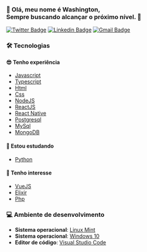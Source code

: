  
### 👨️ Olá, meu nome é Washington, <br />Sempre buscando alcançar o **próximo nível**. 🚀️
<a href="https://juniorwmr.github.io/">

[![Twitter Badge](https://img.shields.io/badge/-@juniorwmr-1ca0f1?style=flat-square&labelColor=1ca0f1&logo=twitter&logoColor=white&link=https://twitter.com/juniorwmr)](https://twitter.com/juniorwmr) [![Linkedin Badge](https://img.shields.io/badge/-Washington-blue?style=flat-square&logo=Linkedin&logoColor=white&link=https://www.linkedin.com/in/juniorwmr/)](https://www.linkedin.com/in/juniorwmr/) 
[![Gmail Badge](https://img.shields.io/badge/-juniorripardo@gmail.com-c14438?style=flat-square&logo=Gmail&logoColor=white&link=mailto:juniorripardo@gmail.com)](mailto:juniorripardo@gmail.com)


### 🛠️ Tecnologias
#### 😎️ Tenho experiência
  - [Javascript]()
  - [Typescript](https://www.typescriptlang.org/)
  - [Html]()
  - [Css]()
  - [NodeJS](https://nodejs.org/en/)
  - [ReactJS](https://pt-br.reactjs.org/)
  - [React Native](https://reactnative.dev/)
  - [Postgresql](https://www.postgresql.org/)
  - [MySql](https://www.mysql.com/)
  - [MongoDB](https://www.mongodb.com/)
  
 #### 📖️ Estou estudando
  - [Python](https://www.python.org/)

 #### 🤔️ Tenho interesse
  - [VueJS](https://vuejs.org/)
  - [Elixir](https://elixir-lang.org/)
  - [Php](https://www.php.net/)
  
 ### 💻️ Ambiente de desenvolvimento
 
  - __Sistema operacional__: [Linux Mint](https://linuxmint.com/)
  - __Sistema operacional__: [Windows 10](https://www.microsoft.com/pt-br/windows/)
  - __Editor de código__: [Visual Studio Code](https://code.visualstudio.com/)

